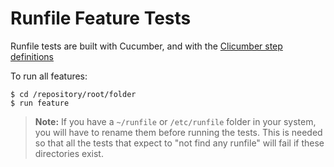 Runfile Feature Tests
=====================

Runfile tests are built with Cucumber, and with the 
[Clicumber step definitions](https://github.com/DannyBen/clicumber)

To run all features:

	$ cd /repository/root/folder
	$ run feature

> **Note:** 
> If you have a `~/runfile` or `/etc/runfile` folder in your system, you
> will have to rename them before running the tests. This is needed so that 
> all the tests that expect to "not find any runfile" will fail if these 
> directories exist.

